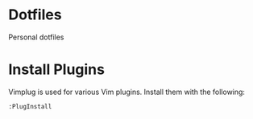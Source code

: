 # Dotfiles
Personal dotfiles

# Install Plugins
Vimplug is used for various Vim plugins. Install them with the following:
```
:PlugInstall
```
